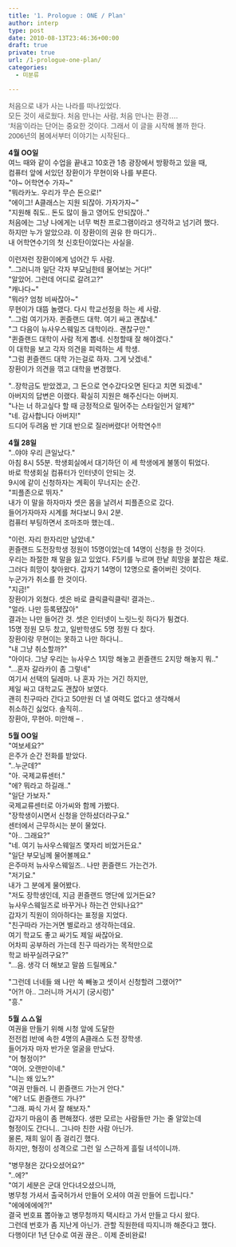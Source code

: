```yaml
---
title: '1. Prologue : ONE / Plan'
author: interp
type: post
date: 2010-08-13T23:46:36+00:00
draft: true
private: true
url: /1-prologue-one-plan/
categories:
  - 미분류

---
```

<span class="Apple-style-span" style="color: rgb(80, 80, 80); font-family: tahoma, verdana, sans-serif, 굴림, Gulim; ">처음으로 내가 사는 나라를 떠나있었다.<br /> 모든 것이 새로웠다. 처음 만나는 사람, 처음 만나는 환경….<br /> '처음'이라는 단어는 중요한 것이다. 그래서 이 글을 시작해 볼까 한다.<br /> 2006년의 봄에서부터 이야기는 시작된다..</p> 

<p>
  <strong>4월 OO일</strong><br /> 여느 때와 같이 수업을 끝내고 10호관 1층 광장에서 방황하고 있을 때,<br /> 컴퓨터 앞에 서있던 장환이가 무현이와 나를 부른다.<br /> "야~ 어학연수 가자~"<br /> "뭐라카노. 우리가 무슨 돈으로!"<br /> "에이그! A클래스는 지원 되잖아. 가자가자~"<br /> "지원해 줘도.. 돈도 많이 들고 영어도 안되잖아.."<br /> 처음에는 그냥 나에게는 너무 벅찬 프로그램이라고 생각하고 넘기려 했다.<br /> 하지만 누가 알았으랴. 이 장환이의 권유 한 마디가..<br /> 내 어학연수기의 첫 신호탄이었다는 사실을.
</p>

<p>
  이런저런 장환이에게 넘어간 두 사람.<br /> "..그러니까 일단 각자 부모님한테 물어보는 거다!"<br /> "알았어. 그런데 어디로 갈려고?"<br /> "캐나다~"<br /> "뭐라? 엄청 비싸잖아~"<br /> 무현이가 대뜸 놀랬다. 다시 학교선정을 하는 세 사람.<br /> "..그럼 여기가자. 퀸즐랜드 대학. 여기 싸고 괜찮네."<br /> "그 다음이 뉴사우스웨일즈 대학이라.. 괜찮구만."<br /> "퀸즐랜드 대학이 사람 적게 뽑네. 신청할때 잘 해야겠다."<br /> 이 대학을 보고 각자 의견을 피력하는 세 학생.<br /> "그럼 퀸즐랜드 대학 가는걸로 하자. 그게 낫겠네."<br /> 장환이가 의견을 꺾고 대학을 변경했다.
</p>

<p>
  "..장학금도 받았겠고, 그 돈으로 연수갔다오면 된다고 치면 되겠네."<br /> 아버지의 답변은 이랬다. 확실히 지원은 해주신다는 아버지.<br /> "나는 너 하고싶다 할 때 긍정적으로 밀어주는 스타일인거 알제?"<br /> "네. 감사합니다 아버지!"<br /> 드디어 두려움 반 기대 반으로 질러버렸다! 어학연수!!
</p>

<p>
  <strong>4월 28일</strong><br /> "..야야 우리 큰일났다."<br /> 아침 8시 55분. 학생회실에서 대기하던 이 세 학생에게 불똥이 튀었다.<br /> 바로 학생회실 컴퓨터가 인터넷이 안되는 것.<br /> 9시에 같이 신청하자는 계획이 무너지는 순간.<br /> "피플존으로 뛰자."<br /> 내가 이 말을 하자마자 셋은 몸을 날려서 피플존으로 갔다.<br /> 들어가자마자 시계를 쳐다보니 9시 2분.<br /> 컴퓨터 부팅하면서 조마조마 했는데..
</p>

<p>
  "이런. 자리 한자리만 남았네."<br /> 퀸즐랜드 도전장학생 정원이 15명이었는데 14명이 신청을 한 것이다.<br /> 우리는 좌절한 채 말을 잃고 있었다. F5키를 누르며 한낱 희망을 붙잡은 채로.<br /> 그러다 희망이 찾아왔다. 갑자기 14명이 12명으로 줄어버린 것이다.<br /> 누군가가 취소를 한 것이다.<br /> "지금!"<br /> 장환이가 외쳤다. 셋은 바로 클릭클릭클릭! 결과는..<br /> "얼라. 나만 등록됐잖아"<br /> 결과는 나만 들어간 것. 셋은 인터넷이 느릿느릿 하다가 튕겼다.<br /> 15명 정원 모두 찼고, 일반학생도 5명 정원 다 찼다.<br /> 장환이랑 무현이는 못하고 나만 하다니..<br /> "내 그냥 취소할까?"<br /> "아이다. 그냥 우리는 뉴사우스 1지망 해놓고 퀸즐랜드 2지망 해놓지 뭐.."<br /> "&#8230;혼자 갈라카이 좀 그렇네"<br /> 여기서 선택의 딜레마. 나 혼자 가는 거긴 하지만,&nbsp;<br /> 제일 싸고 대학교도 괜찮아 보였다.<br /> 괜히 친구따라 간다고 50만원 더 낼 여력도 없다고 생각해서&nbsp;<br /> 취소하긴 싫었다. 솔직히..<br /> 장환아, 무현아. 미안해 &#8211; .
</p>

<p>
  <strong>5월 OO일</strong><br /> "여보세요?"<br /> 은주가 순간 전화를 받았다.<br /> "..누군데?"<br /> "아. 국제교류센터."<br /> "에? 뭐라고 하길래.."<br /> "일단 가보자."<br /> 국제교류센터로 아가씨와 함께 가봤다.<br /> "장학생이시면서 신청을 안하셨더라구요."<br /> 센터에서 근무하시는 분이 물었다.<br /> "아.. 그래요?"<br /> "네. 여기 뉴사우스웨일즈 몇자리 비었거든요."<br /> "일단 부모님께 물어볼께요."<br /> 은주마저 뉴사우스웨일즈.. 나만 퀸즐랜드 가는건가.<br /> "저기요."<br /> 내가 그 분에게 물어봤다.<br /> "저도 장학생인데, 지금 퀸즐랜드 명단에 있거든요?&nbsp;<br /> 뉴사우스웨일즈로 바꾸거나 하는건 안되나요?"<br /> 갑자기 직원이 의아하다는 표정을 지었다.<br /> "친구따라 가는거면 별로라고 생각하는데요.<br /> 여기 학교도 좋고 싸기도 제일 싸잖아요.<br /> 어차피 공부하러 가는데 친구 따라가는 목적만으로<br /> 학교 바꾸실려구요?"<br /> "&#8230;음. 생각 더 해보고 말씀 드릴께요."
</p>

<p>
  "그런데 너네들 왜 나만 쏙 빼놓고 셋이서 신청할려 그랬어?"<br /> "어?! 아.. 그러니까 거시기 (궁시렁)"<br /> "흥."
</p>

<p>
  <strong>5월 △△일</strong><br /> 여권을 만들기 위해 시청 앞에 도달한&nbsp;<br /> 전전컴 I반에 속한 4명의 A클래스 도전 장학생.<br /> 들어가자 마자 반가운 얼굴을 만났다.<br /> "어 형정이?"<br /> "여어. 오랜만이네."<br /> "니는 왜 있노?"<br /> "여권 만들러. 니 퀸즐랜드 가는거 안다."<br /> "에? 너도 퀸즐랜드 가나?"<br /> "그래. 짜식 가서 잘 해보자."<br /> 갑자기 마음이 좀 편해졌다. 생판 모르는 사람들만 가는 줄 알았는데<br /> 형정이도 간다니.. 그나마 친한 사람 아닌가.<br /> 물론, 재희 일이 좀 걸리긴 했다.&nbsp;<br /> 하지만, 형정이 성격으로 그런 일 스근하게 흘릴 녀석이니까.
</p>

<p>
  "병무쳥은 갔다오셨어요?"<br /> "..에?"<br /> "여기 세분은 군대 안다녀오셨으니까,<br /> 병무청 가셔서 출국허가서 만들어 오셔야 여권 만들어 드립니다."<br /> "에에에에에?!"<br /> 결국 번호표 뽑아놓고 병무청까지 택시타고 가서&nbsp;만들고 다시 왔다.<br /> 그런데 번호가 좀 지난게 아닌가. 관할 직원한테 따지니까 해준다고 했다.<br /> 다행이다! 1년 단수로 여권 끊은.. 이제 준비완료!</span>
</p>